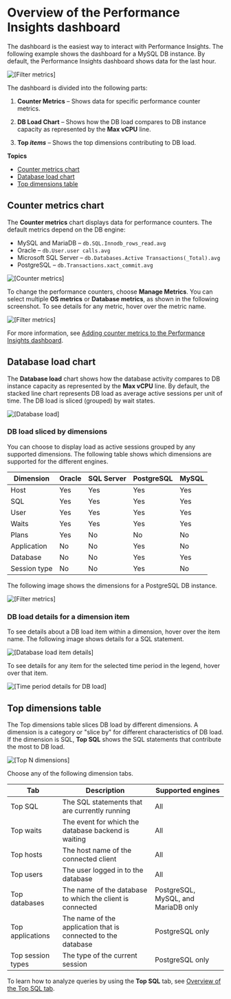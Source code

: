 # Overview of the Performance Insights dashboard<a name="USER_PerfInsights.UsingDashboard.Components"></a>

The dashboard is the easiest way to interact with Performance Insights\. The following example shows the dashboard for a MySQL DB instance\. By default, the Performance Insights dashboard shows data for the last hour\.

![\[Filter metrics\]](http://docs.aws.amazon.com/AmazonRDS/latest/UserGuide/./images/perf_insights_0b.png)

The dashboard is divided into the following parts:

1. **Counter Metrics** – Shows data for specific performance counter metrics\.

1. **DB Load Chart** – Shows how the DB load compares to DB instance capacity as represented by the **Max vCPU** line\.

1.  **Top *items*** – Shows the top dimensions contributing to DB load\.

**Topics**
+ [Counter metrics chart](#USER_PerfInsights.UsingDashboard.Components.Countermetrics)
+ [Database load chart](#USER_PerfInsights.UsingDashboard.Components.AvgActiveSessions)
+ [Top dimensions table](#USER_PerfInsights.UsingDashboard.Components.AvgActiveSessions.TopLoadItemsTable)

## Counter metrics chart<a name="USER_PerfInsights.UsingDashboard.Components.Countermetrics"></a>

 The **Counter metrics** chart displays data for performance counters\. The default metrics depend on the DB engine:
+ MySQL and MariaDB – `db.SQL.Innodb_rows_read.avg`
+ Oracle – `db.User.user calls.avg`
+ Microsoft SQL Server – `db.Databases.Active Transactions(_Total).avg`
+ PostgreSQL – `db.Transactions.xact_commit.avg`

![\[Counter metrics\]](http://docs.aws.amazon.com/AmazonRDS/latest/UserGuide/./images/oracle_perf_insights_counters.png)

To change the performance counters, choose **Manage Metrics**\. You can select multiple **OS metrics** or **Database metrics**, as shown in the following screenshot\. To see details for any metric, hover over the metric name\.

![\[Filter metrics\]](http://docs.aws.amazon.com/AmazonRDS/latest/UserGuide/./images/perf_insights_select_metrics.png)

For more information, see [Adding counter metrics to the Performance Insights dashboard](USER_PerfInsights_Counters.md)\.

## Database load chart<a name="USER_PerfInsights.UsingDashboard.Components.AvgActiveSessions"></a>

The **Database load** chart shows how the database activity compares to DB instance capacity as represented by the **Max vCPU** line\. By default, the stacked line chart represents DB load as average active sessions per unit of time\. The DB load is sliced \(grouped\) by wait states\. 

![\[Database load\]](http://docs.aws.amazon.com/AmazonRDS/latest/UserGuide/./images/perf_insights_2.png)

### DB load sliced by dimensions<a name="USER_PerfInsights.UsingDashboard.Components.AvgActiveSessions.dims"></a>

You can choose to display load as active sessions grouped by any supported dimensions\. The following table shows which dimensions are supported for the different engines\.


| Dimension | Oracle | SQL Server | PostgreSQL | MySQL | 
| --- | --- | --- | --- | --- | 
|  Host  |  Yes  |  Yes  |  Yes  |  Yes  | 
|  SQL  |  Yes  |  Yes  |  Yes  |  Yes  | 
|  User  |  Yes  |  Yes  |  Yes  |  Yes  | 
|  Waits  |  Yes  |  Yes  |  Yes  |  Yes  | 
|  Plans  |  Yes  |  No  |  No  |  No  | 
|  Application  |  No  |  No  |  Yes  |  No  | 
|  Database  |  No  |  No  |  Yes  |  Yes  | 
|  Session type  |  No  |  No  |  Yes  |  No  | 

The following image shows the dimensions for a PostgreSQL DB instance\.

![\[Filter metrics\]](http://docs.aws.amazon.com/AmazonRDS/latest/UserGuide/./images/perf_insights_2b.png)

### DB load details for a dimension item<a name="USER_PerfInsights.UsingDashboard.Components.AvgActiveSessions.item-details"></a>

To see details about a DB load item within a dimension, hover over the item name\. The following image shows details for a SQL statement\.

![\[Database load item details\]](http://docs.aws.amazon.com/AmazonRDS/latest/UserGuide/./images/perf_insights_2c.png)

To see details for any item for the selected time period in the legend, hover over that item\.

![\[Time period details for DB load\]](http://docs.aws.amazon.com/AmazonRDS/latest/UserGuide/./images/perf_insights_3.png)

## Top dimensions table<a name="USER_PerfInsights.UsingDashboard.Components.AvgActiveSessions.TopLoadItemsTable"></a>

The Top dimensions table slices DB load by different dimensions\. A dimension is a category or "slice by" for different characteristics of DB load\. If the dimension is SQL, **Top SQL** shows the SQL statements that contribute the most to DB load\.

![\[Top N dimensions\]](http://docs.aws.amazon.com/AmazonRDS/latest/UserGuide/./images/perf_insights_4c.png)

Choose any of the following dimension tabs\.


| Tab | Description | Supported engines | 
| --- | --- | --- | 
|  Top SQL  |  The SQL statements that are currently running  |  All  | 
|  Top waits  |  The event for which the database backend is waiting  |  All  | 
|  Top hosts  |  The host name of the connected client  |  All  | 
|  Top users  |  The user logged in to the database  |  All  | 
|  Top databases  |  The name of the database to which the client is connected  |  PostgreSQL, MySQL, and MariaDB only  | 
|  Top applications  |  The name of the application that is connected to the database  |  PostgreSQL only  | 
|  Top session types  |  The type of the current session  | PostgreSQL only | 

To learn how to analyze queries by using the **Top SQL** tab, see [Overview of the Top SQL tab](USER_PerfInsights.UsingDashboard.Components.AvgActiveSessions.TopLoadItemsTable.TopSQL.md)\.